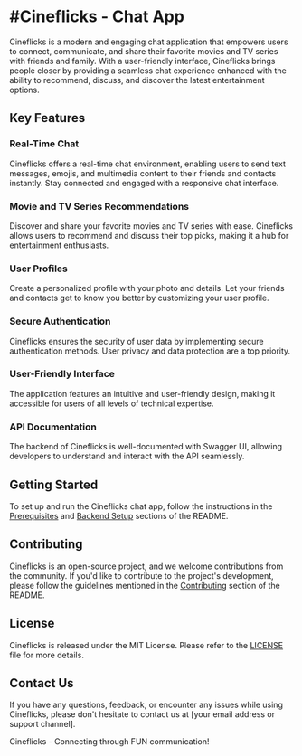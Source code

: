 # #Cineflicks - Chat App

Cineflicks is a modern and engaging chat application that empowers users to connect, communicate, and share their favorite movies and TV series with friends and family. With a user-friendly interface, Cineflicks brings people closer by providing a seamless chat experience enhanced with the ability to recommend, discuss, and discover the latest entertainment options.

## Key Features

### Real-Time Chat

Cineflicks offers a real-time chat environment, enabling users to send text messages, emojis, and multimedia content to their friends and contacts instantly. Stay connected and engaged with a responsive chat interface.

### Movie and TV Series Recommendations

Discover and share your favorite movies and TV series with ease. Cineflicks allows users to recommend and discuss their top picks, making it a hub for entertainment enthusiasts.

### User Profiles

Create a personalized profile with your photo and details. Let your friends and contacts get to know you better by customizing your user profile.

### Secure Authentication

Cineflicks ensures the security of user data by implementing secure authentication methods. User privacy and data protection are a top priority.

### User-Friendly Interface

The application features an intuitive and user-friendly design, making it accessible for users of all levels of technical expertise.

### API Documentation

The backend of Cineflicks is well-documented with Swagger UI, allowing developers to understand and interact with the API seamlessly.

## Getting Started

To set up and run the Cineflicks chat app, follow the instructions in the [Prerequisites](#prerequisites) and [Backend Setup](#backend-setup) sections of the README.

## Contributing

Cineflicks is an open-source project, and we welcome contributions from the community. If you'd like to contribute to the project's development, please follow the guidelines mentioned in the [Contributing](#contributing) section of the README.

## License

Cineflicks is released under the MIT License. Please refer to the [LICENSE](LICENSE) file for more details.

## Contact Us

If you have any questions, feedback, or encounter any issues while using Cineflicks, please don't hesitate to contact us at [your email address or support channel].

Cineflicks - Connecting through FUN communication!


